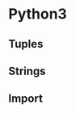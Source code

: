 <!-- TITLE: Python 3 -->
<!-- SUBTITLE: Notes about the learning of python3 -->

# Python3
## Tuples
## Strings
## Import